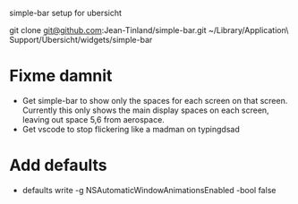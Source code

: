 simple-bar setup for ubersicht

git clone git@github.com:Jean-Tinland/simple-bar.git ~/Library/Application\ Support/Übersicht/widgets/simple-bar


# Fixme damnit

- Get simple-bar to show only the spaces for each screen on that screen. Currently this only shows the main display spaces on each screen, leaving out space 5,6 from aerospace.
- Get vscode to stop flickering like a madman on typingdsad


# Add defaults

- defaults write -g NSAutomaticWindowAnimationsEnabled -bool false
